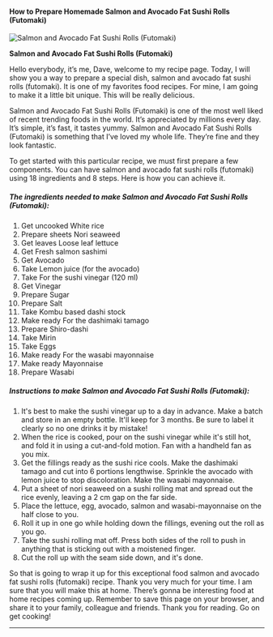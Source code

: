             

#### How to Prepare Homemade Salmon and Avocado Fat Sushi Rolls (Futomaki)

![Salmon and Avocado Fat Sushi Rolls (Futomaki)](https://img-global.cpcdn.com/recipes/6556293383847936/751x532cq70/salmon-and-avocado-fat-sushi-rolls-futomaki-recipe-main-photo.jpg)

**Salmon and Avocado Fat Sushi Rolls (Futomaki)**

Hello everybody, it’s me, Dave, welcome to my recipe page. Today, I will show you a way to prepare a special dish, salmon and avocado fat sushi rolls (futomaki). It is one of my favorites food recipes. For mine, I am going to make it a little bit unique. This will be really delicious.

Salmon and Avocado Fat Sushi Rolls (Futomaki) is one of the most well liked of recent trending foods in the world. It’s appreciated by millions every day. It’s simple, it’s fast, it tastes yummy. Salmon and Avocado Fat Sushi Rolls (Futomaki) is something that I’ve loved my whole life. They’re fine and they look fantastic.

To get started with this particular recipe, we must first prepare a few components. You can have salmon and avocado fat sushi rolls (futomaki) using 18 ingredients and 8 steps. Here is how you can achieve it.

##### The ingredients needed to make Salmon and Avocado Fat Sushi Rolls (Futomaki):

1.  Get uncooked White rice
2.  Prepare sheets Nori seaweed
3.  Get leaves Loose leaf lettuce
4.  Get Fresh salmon sashimi
5.  Get Avocado
6.  Take Lemon juice (for the avocado)
7.  Take For the sushi vinegar (120 ml)
8.  Get Vinegar
9.  Prepare Sugar
10.  Prepare Salt
11.  Take Kombu based dashi stock
12.  Make ready For the dashimaki tamago
13.  Prepare Shiro-dashi
14.  Take Mirin
15.  Take Eggs
16.  Make ready For the wasabi mayonnaise
17.  Make ready Mayonnaise
18.  Prepare Wasabi

##### Instructions to make Salmon and Avocado Fat Sushi Rolls (Futomaki):

1.  It's best to make the sushi vinegar up to a day in advance. Make a batch and store in an empty bottle. It'll keep for 3 months. Be sure to label it clearly so no one drinks it by mistake!
2.  When the rice is cooked, pour on the sushi vinegar while it's still hot, and fold it in using a cut-and-fold motion. Fan with a handheld fan as you mix.
3.  Get the fillings ready as the sushi rice cools. Make the dashimaki tamago and cut into 6 portions lengthwise. Sprinkle the avocado with lemon juice to stop discoloration. Make the wasabi mayonnaise.
4.  Put a sheet of nori seaweed on a sushi rolling mat and spread out the rice evenly, leaving a 2 cm gap on the far side.
5.  Place the lettuce, egg, avocado, salmon and wasabi-mayonnaise on the half close to you.
6.  Roll it up in one go while holding down the fillings, evening out the roll as you go.
7.  Take the sushi rolling mat off. Press both sides of the roll to push in anything that is sticking out with a moistened finger.
8.  Cut the roll up with the seam side down, and it's done.

So that is going to wrap it up for this exceptional food salmon and avocado fat sushi rolls (futomaki) recipe. Thank you very much for your time. I am sure that you will make this at home. There’s gonna be interesting food at home recipes coming up. Remember to save this page on your browser, and share it to your family, colleague and friends. Thank you for reading. Go on get cooking!

* * *